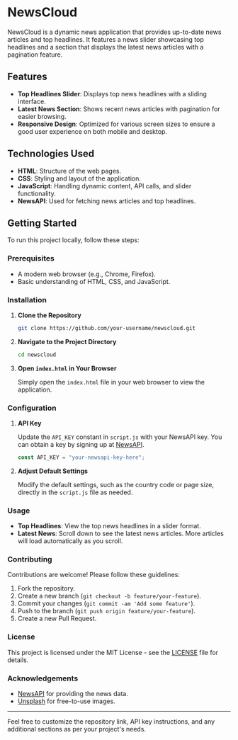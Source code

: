 
# NewsCloud

NewsCloud is a dynamic news application that provides up-to-date news articles and top headlines. It features a news slider showcasing top headlines and a section that displays the latest news articles with a pagination feature.

## Features

- **Top Headlines Slider**: Displays top news headlines with a sliding interface.
- **Latest News Section**: Shows recent news articles with pagination for easier browsing.
- **Responsive Design**: Optimized for various screen sizes to ensure a good user experience on both mobile and desktop.

## Technologies Used

- **HTML**: Structure of the web pages.
- **CSS**: Styling and layout of the application.
- **JavaScript**: Handling dynamic content, API calls, and slider functionality.
- **NewsAPI**: Used for fetching news articles and top headlines.

## Getting Started

To run this project locally, follow these steps:

### Prerequisites

- A modern web browser (e.g., Chrome, Firefox).
- Basic understanding of HTML, CSS, and JavaScript.

### Installation

1. **Clone the Repository**

   ```bash
   git clone https://github.com/your-username/newscloud.git
   ```

2. **Navigate to the Project Directory**

   ```bash
   cd newscloud
   ```

3. **Open `index.html` in Your Browser**

   Simply open the `index.html` file in your web browser to view the application.

### Configuration

1. **API Key**

   Update the `API_KEY` constant in `script.js` with your NewsAPI key. You can obtain a key by signing up at [NewsAPI](https://newsapi.org/).

   ```javascript
   const API_KEY = "your-newsapi-key-here";
   ```

2. **Adjust Default Settings**

   Modify the default settings, such as the country code or page size, directly in the `script.js` file as needed.

### Usage

- **Top Headlines**: View the top news headlines in a slider format.
- **Latest News**: Scroll down to see the latest news articles. More articles will load automatically as you scroll.

### Contributing

Contributions are welcome! Please follow these guidelines:

1. Fork the repository.
2. Create a new branch (`git checkout -b feature/your-feature`).
3. Commit your changes (`git commit -am 'Add some feature'`).
4. Push to the branch (`git push origin feature/your-feature`).
5. Create a new Pull Request.

### License

This project is licensed under the MIT License - see the [LICENSE](LICENSE) file for details.

### Acknowledgements

- [NewsAPI](https://newsapi.org/) for providing the news data.
- [Unsplash](https://unsplash.com/) for free-to-use images.

---

Feel free to customize the repository link, API key instructions, and any additional sections as per your project's needs.

